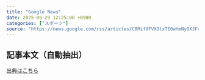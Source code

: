 ```yaml
---
title: "Google News"
date: 2025-09-29 12:25:00 +0900
categories: ["スポーツ"]
source: "https://news.google.com/rss/articles/CBMif0FVX3lxTE0wYmNyOXJFc1F2NkdVZFlXNE9mT2tPQ1VRRFFrYjZzNlJfdFUwMWN5TmxVTmwxMTkyYWZEWE1XV2hJd3JmSG1Vbi1samliU2lnRnVpc0daMkc2RTNXelZySE9aRjVTR1R2bk1OR1lvc2hDTjh3c0hiM2tLSkZtUlU?oc=5"
---
```


## 記事本文（自動抽出）
<body class="y0K44d EA71Tc" id="readabilityBody"></body>

[出典はこちら](https://news.google.com/rss/articles/CBMif0FVX3lxTE0wYmNyOXJFc1F2NkdVZFlXNE9mT2tPQ1VRRFFrYjZzNlJfdFUwMWN5TmxVTmwxMTkyYWZEWE1XV2hJd3JmSG1Vbi1samliU2lnRnVpc0daMkc2RTNXelZySE9aRjVTR1R2bk1OR1lvc2hDTjh3c0hiM2tLSkZtUlU?oc=5)
